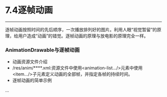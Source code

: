 # 7.4逐帧动画
---
逐帧动画按照时间的先后顺序，一次播放排列好的图片。利用人眼“视觉暂留”的原理，给用户造成“动画”的错觉。逐帧动画的原理与放电影的原理完全一样。

### AnimationDrawable与逐帧动画
* 动画资源文件介绍
 * /res/anim/****.xml:资源文件中使用<animation-list…/>元素中使用<item…/>子元素定义动画的全部帧，并指定各帧的持续时间。
* 逐帧动画的简单示例
<?xml version="1.0" encoding="utf-8"?>
<!-- 指定动画循环播放 -->
<animation-list xmlns:android="http://schemas.android.com/apk/res/android"
android:oneshot="false">
<!-- 添加多个帧 -->
  <item android:drawable="@drawable/fat_po_f01" android:duration="60" />
  <item android:drawable="@drawable/fat_po_f02" android:duration="60" />
  <item android:drawable="@drawable/fat_po_f03" android:duration="60" />
  ...
</animation-list>









